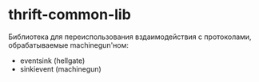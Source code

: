 # thrift-common-lib
Библиотека для переиспользования вздаимодействия с протоколами, обрабатываемые machinegun'ном:
- eventsink (hellgate)
- sinkievent (machinegun)
